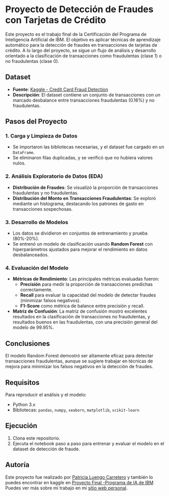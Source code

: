 # Proyecto de Detección de Fraudes con Tarjetas de Crédito

Este proyecto es el trabajo final de la Certificación del Programa de Inteligencia Artificial de IBM. El objetivo es aplicar técnicas de aprendizaje automático para la detección de fraudes en transacciones de tarjetas de crédito. A lo largo del proyecto, se sigue un flujo de análisis y desarrollo orientado a la clasificación de transacciones como fraudulentas (clase 1) o no fraudulentas (clase 0).
## Dataset
- **Fuente**: [Kaggle - Credit Card Fraud Detection](https://www.kaggle.com/datasets/mlg-ulb/creditcardfraud)
- **Descripción**: El dataset contiene un conjunto de transacciones con un marcado desbalance entre transacciones fraudulentas (0.16%) y no fraudulentas.

## Pasos del Proyecto

### 1. **Carga y Limpieza de Datos**
   - Se importaron las bibliotecas necesarias, y el dataset fue cargado en un `DataFrame`.
   - Se eliminaron filas duplicadas, y se verificó que no hubiera valores nulos.

### 2. **Análisis Exploratorio de Datos (EDA)**
   - **Distribución de Fraudes**: Se visualizó la proporción de transacciones fraudulentas y no fraudulentas.
   - **Distribución del Monto en Transacciones Fraudulentas**: Se exploró mediante un histograma, destacando los patrones de gasto en transacciones sospechosas.

### 3. **Desarrollo de Modelos**
   - Los datos se dividieron en conjuntos de entrenamiento y prueba (80%-20%).
   - Se entrenó un modelo de clasificación usando **Random Forest** con hiperparámetros ajustados para mejorar el rendimiento en datos desbalanceados.
   
### 4. **Evaluación del Modelo**
   - **Métricas de Rendimiento**: Las principales métricas evaluadas fueron:
      - **Precisión** para medir la proporción de transacciones predichas correctamente.
      - **Recall** para evaluar la capacidad del modelo de detectar fraudes (minimizar falsos negativos).
      - **F1-Score** como métrica de balance entre precisión y recall.
   - **Matriz de Confusión**: La matriz de confusión mostró excelentes resultados en la clasificación de transacciones no fraudulentas, y resultados buenos en las fraudulentas, con una precisión general del modelo de 99.95%.

## Conclusiones
El modelo Random Forest demostró ser altamente eficaz para detectar transacciones fraudulentas, aunque se sugiere trabajar en técnicas de mejora para minimizar los falsos negativos en la detección de fraudes.

## Requisitos
Para reproducir el análisis y el modelo:
- Python 3.x
- Bibliotecas: `pandas`, `numpy`, `seaborn`, `matplotlib`, `scikit-learn`

## Ejecución
1. Clona este repositorio.
2. Ejecuta el notebook paso a paso para entrenar y evaluar el modelo en el dataset de detección de fraude.

## Autoría
Este proyecto fue realizado por [Patricia Luengo Carretero](https://www.linkedin.com/in/patricialuca/) y también lo puedes encontrar en kaggle en [Proyecto Final -Programa de IA de IBM](https://www.kaggle.com/code/patrilc/proyecto-final-programa-de-ia-de-ibm) Puedes ver más sobre mi trabajo en mi [sitio web personal](https://www.patricialuca.es).
